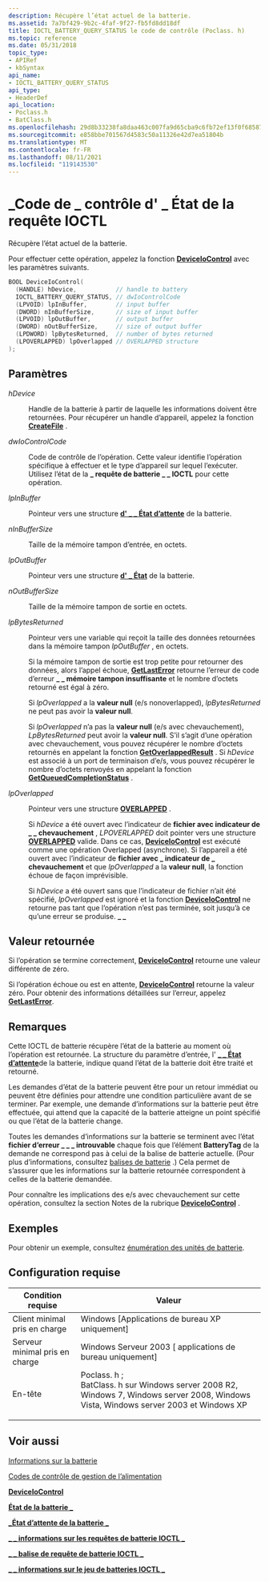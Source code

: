 ```yaml
---
description: Récupère l’état actuel de la batterie.
ms.assetid: 7a7bf429-9b2c-4faf-9f27-fb5fd8dd18df
title: IOCTL_BATTERY_QUERY_STATUS le code de contrôle (Poclass. h)
ms.topic: reference
ms.date: 05/31/2018
topic_type:
- APIRef
- kbSyntax
api_name:
- IOCTL_BATTERY_QUERY_STATUS
api_type:
- HeaderDef
api_location:
- Poclass.h
- BatClass.h
ms.openlocfilehash: 29d8b33238fa8daa463c007fa9d65cba9c6fb72ef13f0f68587a1452f3dabb0b
ms.sourcegitcommit: e858bbe701567d4583c50a11326e42d7ea51804b
ms.translationtype: MT
ms.contentlocale: fr-FR
ms.lasthandoff: 08/11/2021
ms.locfileid: "119143530"
---
```

# <a name="ioctl_battery_query_status-control-code"></a>\_Code de \_ contrôle d' \_ État de la requête IOCTL

Récupère l’état actuel de la batterie.

Pour effectuer cette opération, appelez la fonction [**DeviceIoControl**](/windows/desktop/api/ioapiset/nf-ioapiset-deviceiocontrol) avec les paramètres suivants.


```C++
BOOL DeviceIoControl(
  (HANDLE) hDevice,           // handle to battery
  IOCTL_BATTERY_QUERY_STATUS, // dwIoControlCode
  (LPVOID) lpInBuffer,        // input buffer
  (DWORD) nInBufferSize,      // size of input buffer
  (LPVOID) lpOutBuffer,       // output buffer
  (DWORD) nOutBufferSize,     // size of output buffer
  (LPDWORD) lpBytesReturned,  // number of bytes returned
  (LPOVERLAPPED) lpOverlapped // OVERLAPPED structure
);
```



## <a name="parameters"></a>Paramètres

<dl> <dt>

*hDevice* 
</dt> <dd>

Handle de la batterie à partir de laquelle les informations doivent être retournées. Pour récupérer un handle d’appareil, appelez la fonction [**CreateFile**](/windows/desktop/api/fileapi/nf-fileapi-createfilea) .

</dd> <dt>

*dwIoControlCode* 
</dt> <dd>

Code de contrôle de l’opération. Cette valeur identifie l’opération spécifique à effectuer et le type d’appareil sur lequel l’exécuter. Utilisez l’état de la **\_ requête de batterie \_ \_ IOCTL** pour cette opération.

</dd> <dt>

*lpInBuffer* 
</dt> <dd>

Pointeur vers une structure [**d' \_ \_ État d’attente**](battery-wait-status-str.md) de la batterie.

</dd> <dt>

*nInBufferSize* 
</dt> <dd>

Taille de la mémoire tampon d’entrée, en octets.

</dd> <dt>

*lpOutBuffer* 
</dt> <dd>

Pointeur vers une structure [**d' \_ État**](battery-status-str.md) de la batterie.

</dd> <dt>

*nOutBufferSize* 
</dt> <dd>

Taille de la mémoire tampon de sortie en octets.

</dd> <dt>

*lpBytesReturned* 
</dt> <dd>

Pointeur vers une variable qui reçoit la taille des données retournées dans la mémoire tampon *lpOutBuffer* , en octets.

Si la mémoire tampon de sortie est trop petite pour retourner des données, alors l’appel échoue, [**GetLastError**](/windows/desktop/api/errhandlingapi/nf-errhandlingapi-getlasterror) retourne l’erreur de code d’erreur **\_ \_ mémoire tampon insuffisante** et le nombre d’octets retourné est égal à zéro.

Si *lpOverlapped* a la **valeur null** (e/s nonoverlapped), *lpBytesReturned* ne peut pas avoir la **valeur null**.

Si *lpOverlapped* n’a pas la **valeur null** (e/s avec chevauchement), *LpBytesReturned* peut avoir la **valeur null**. S’il s’agit d’une opération avec chevauchement, vous pouvez récupérer le nombre d’octets retournés en appelant la fonction [**GetOverlappedResult**](/windows/desktop/api/ioapiset/nf-ioapiset-getoverlappedresult) . Si *hDevice* est associé à un port de terminaison d’e/s, vous pouvez récupérer le nombre d’octets renvoyés en appelant la fonction [**GetQueuedCompletionStatus**](/windows/desktop/api/ioapiset/nf-ioapiset-getqueuedcompletionstatus) .

</dd> <dt>

*lpOverlapped* 
</dt> <dd>

Pointeur vers une structure [**OVERLAPPED**](/windows/desktop/api/minwinbase/ns-minwinbase-overlapped) .

Si *hDevice* a été ouvert avec l’indicateur de **fichier avec indicateur de \_ \_ chevauchement** , *LPOVERLAPPED* doit pointer vers une structure [**OVERLAPPED**](/windows/desktop/api/minwinbase/ns-minwinbase-overlapped) valide. Dans ce cas, [**DeviceIoControl**](/windows/desktop/api/ioapiset/nf-ioapiset-deviceiocontrol) est exécuté comme une opération Overlapped (asynchrone). Si l’appareil a été ouvert avec l’indicateur de **fichier avec \_ indicateur de \_ chevauchement** et que *lpOverlapped* a la **valeur null**, la fonction échoue de façon imprévisible.

Si *hDevice* a été ouvert sans que l’indicateur de fichier n’ait été spécifié, *lpOverlapped* est ignoré et la fonction [**DeviceIoControl**](/windows/desktop/api/ioapiset/nf-ioapiset-deviceiocontrol) ne retourne pas tant que l’opération n’est pas terminée, soit jusqu’à ce qu’une erreur se produise. **\_ \_**

</dd> </dl>

## <a name="return-value"></a>Valeur retournée

Si l’opération se termine correctement, [**DeviceIoControl**](/windows/desktop/api/ioapiset/nf-ioapiset-deviceiocontrol) retourne une valeur différente de zéro.

Si l’opération échoue ou est en attente, [**DeviceIoControl**](/windows/desktop/api/ioapiset/nf-ioapiset-deviceiocontrol) retourne la valeur zéro. Pour obtenir des informations détaillées sur l’erreur, appelez [**GetLastError**](/windows/desktop/api/errhandlingapi/nf-errhandlingapi-getlasterror).

## <a name="remarks"></a>Remarques

Cette IOCTL de batterie récupère l’état de la batterie au moment où l’opération est retournée. La structure du paramètre d’entrée, l' [**\_ \_ État d’attente**](battery-wait-status-str.md)de la batterie, indique quand l’état de la batterie doit être traité et retourné.

Les demandes d’état de la batterie peuvent être pour un retour immédiat ou peuvent être définies pour attendre une condition particulière avant de se terminer. Par exemple, une demande d’informations sur la batterie peut être effectuée, qui attend que la capacité de la batterie atteigne un point spécifié ou que l’état de la batterie change.

Toutes les demandes d’informations sur la batterie se terminent avec l’état **fichier d’erreur \_ \_ \_ introuvable** chaque fois que l’élément **BatteryTag** de la demande ne correspond pas à celui de la balise de batterie actuelle. (Pour plus d’informations, consultez [balises de batterie](battery-information.md) .) Cela permet de s’assurer que les informations sur la batterie retournée correspondent à celles de la batterie demandée.

Pour connaître les implications des e/s avec chevauchement sur cette opération, consultez la section Notes de la rubrique [**DeviceIoControl**](/windows/desktop/api/ioapiset/nf-ioapiset-deviceiocontrol) .

## <a name="examples"></a>Exemples

Pour obtenir un exemple, consultez [énumération des unités de batterie](enumerating-battery-devices.md).

## <a name="requirements"></a>Configuration requise



| Condition requise | Valeur |
|-------------------------------------|---------------------------------------------------------------------------------------------------------------------------------------------------------------------------------------------------------------------------------------------------------------------|
| Client minimal pris en charge<br/> | Windows \[Applications de bureau XP uniquement\]<br/>                                                                                                                                                                                                                         |
| Serveur minimal pris en charge<br/> | Windows Serveur 2003 \[ applications de bureau uniquement\]<br/>                                                                                                                                                                                                                |
| En-tête<br/>                   | <dl> <dt>Poclass. h ;</dt> <dt>BatClass. h sur Windows server 2008 R2, Windows 7, Windows server 2008, Windows Vista, Windows server 2003 et Windows XP</dt> </dl> |



## <a name="see-also"></a>Voir aussi

<dl> <dt>

[Informations sur la batterie](battery-information.md)
</dt> <dt>

[Codes de contrôle de gestion de l’alimentation](power-management-control-codes.md)
</dt> <dt>

[**DeviceIoControl**](/windows/desktop/api/ioapiset/nf-ioapiset-deviceiocontrol)
</dt> <dt>

[**État de la batterie \_**](battery-status-str.md)
</dt> <dt>

[**\_État d’attente de la batterie \_**](battery-wait-status-str.md)
</dt> <dt>

[**\_ \_ informations sur les requêtes de batterie IOCTL \_**](ioctl-battery-query-information.md)
</dt> <dt>

[**\_ \_ balise de requête de batterie IOCTL \_**](ioctl-battery-query-tag.md)
</dt> <dt>

[**\_ \_ informations sur le jeu de batteries IOCTL \_**](ioctl-battery-set-information.md)
</dt> </dl>

 

